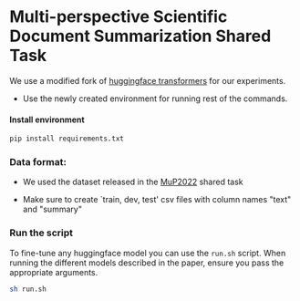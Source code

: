 # Multi-perspective Scientific Document Summarization Shared Task


We use a modified fork of [huggingface transformers](https://github.com/huggingface/transformers) for our experiments.


* Use the newly created environment for running rest of the commands.

#### Install environment

```sh
pip install requirements.txt
```

### Data format:

* We used the dataset released in the [MuP2022](https://github.com/allenai/mup) shared task

* Make sure to create `train, dev, test' csv files with column names "text" and "summary"


### Run the script

To fine-tune any huggingface model you can use the `run.sh` script. When running the different models described in the paper, ensure you pass the appropriate arguments.

```sh
sh run.sh
```
